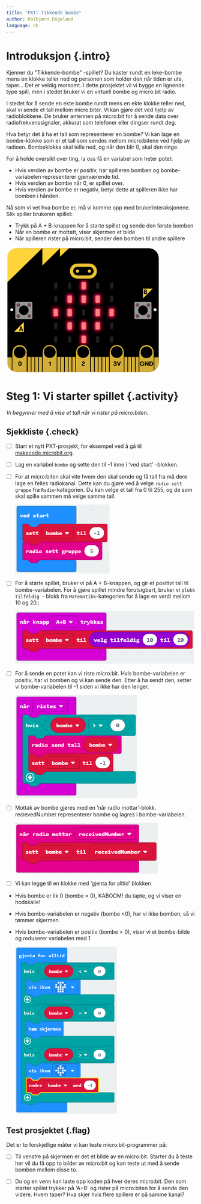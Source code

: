 ```yaml
---
title: "PXT: Tikkende bombe"
author: Kolbjørn Engeland
language: nb
---
```



# Introduksjon {.intro}

Kjenner du "Tikkende-bombe" -spillet? Du kaster rundt en leke-bombe mens en klokke teller ned og personen som holder
den når tiden er ute, taper... Det er veldig morsomt.
I dette prosjektet vil vi bygge en lignende type spill, men i stedet bruker vi en virtuell bombe og micro:bit radio.

I stedet for å sende en ekte bombe rundt mens en ekte klokke teller ned, skal vi sende et tall mellom micro:biter. 
Vi kan gjøre det ved hjelp av radioblokkene. De bruker antennen på micro:bit for å sende data over
radiofrekvenssignaler, akkurat som telefoner eller dingser rundt deg.

Hva betyr det å ha et tall som representerer en bombe? Vi kan lage en bombe-klokke som er et tall som sendes
mellom micro:bitene ved hjelp av radioen. Bombeklokka skal telle ned, og når den blir 0, skal den ringe.

For å holde oversikt over ting, la oss få en variabel som heter potet:
* Hvis verdien av bombe er positiv, har spilleren bomben og bombe-variabelen representerer gjenværende tid.
* Hvis verdien av bombe når 0, er spillet over.
* Hvis verdien av bombe er negativ, betyr dette at spilleren ikke har bomben i hånden.

Nå som vi vet hva bombe er, må vi komme opp med brukerinteraksjonene. Slik spiller brukeren spillet:
* Trykk på A + B-knappen for å starte spillet og sende den første bomben
* Når en bombe er mottatt, viser skjermen et bilde
* Når spilleren rister på micro:bit, sender den bomben til andre spillere

![Bilde av en microbit som viser en bombe](bombe.PNG)



# Steg 1: Vi starter spillet {.activity}

*Vi begynner med å vise et tall når vi rister på micro:biten.*

## Sjekkliste {.check}

- [ ] Start et nytt PXT-prosjekt, for eksempel ved å gå til
  [makecode.microbit.org](https://makecode.microbit.org/?lang=no).

- [ ] Lag en variabel `bombe` og sette den til -1 inne i 'ved start' -blokken.

- [ ] For at micro:biten skal vite hvem den skal sende og få tall fra må dere lage en felles radiokanal.
Dette kan du gjøre ved å velge `radio sett gruppe` fra `Radio`-kategorien. 
Du kan velge et tall fra 0 til 255, og de som skal spille sammen må velge samme tall.

    ![Bilde av "sett bombe til" og "radio sett gruppe" klossene](bombeskript_1.PNG)

- [ ] For å starte spillet, bruker vi på A + B-knappen, og gir et positivt tall til bombe-variabelen. For å gjøre
spillet mindre forutsigbart, bruker vi  `plukk tilfeldig `- blokk fra `Matematikk`-kategorien for å lage en verdi mellom 10 og 20.:

    ![Bilde av "når A+B trykkes" der bombe settes til tilfeldig tall mellom 20 og 20](bombeskript_2.PNG)

- [ ] For å sende en potet kan vi riste micro:bit. Hvis bombe-variabelen er positiv, har vi bomben og vi kan
sende den. Etter å ha sendt den, setter vi bombe-variabelen til -1 siden vi ikke har den lenger.

   ![Bilde av "når ristes" der verdien for bombe-variabelen sendes og settes til 0](bombeskript_3.PNG)

- [ ] Mottak av bombe gjøres med en ‘når radio mottar’-blokk. recievedNumber representerer bombe og
lagres i bombe-variabelen.

   ![Bilde av "når radio mottar-blokk" der verdien for bombe-variabelen settes til RecievedNumber](bombeskript_4.PNG)

- [ ] Vi kan legge til en klokke med ‘gjenta for alltid’ blokken
* Hvis bombe er lik 0 (bombe = 0), KABOOM! du tapte, og vi viser en hodskalle!
* Hvis bombe-variabelen er negativ (bombe <0), har vi ikke bomben, så vi tømmer skjermen.
* Hvis bombe-variabelen er positiv (bombe > 0), viser vi et bombe-bilde og reduserer variabelen med 1

  ![Bilde av "for alltid blokk" der man viser bilde avhengig av verdien til bombe-variabelen](bombeskript_5.PNG)


## Test prosjektet {.flag}

Det er to forskjellige måter vi kan teste micro:bit-programmer på:

- [ ] Til venstre på skjermen er det et bilde av en micro:bit. Starter du å teste her vil du få opp to bilder av 
micro:bit og kan teste ut med å sende bomben mellom disse to.


- [ ] Du og en venn kan laste opp koden på hver deres micro:bit. Den som starter spillet trykker på 'A+B' 
og rister på micro:biten for å sende den videre. Hvem taper? Hva skjer hvis flere spillere er på samme kanal?

